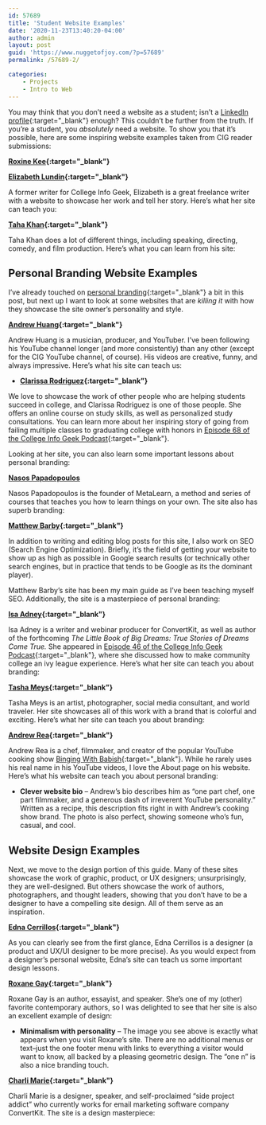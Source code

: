 ```yaml
---
id: 57689
title: 'Student Website Examples'
date: '2020-11-23T13:40:20-04:00'
author: admin
layout: post
guid: 'https://www.nuggetofjoy.com/?p=57689'
permalink: /57689-2/

categories:
    - Projects
    - Intro to Web
---
```

You may think that you don’t need a website as a student; isn’t a [LinkedIn profile](https://collegeinfogeek.com/linkedin-summary-examples-for-students/){:target="_blank"} enough? This couldn’t be further from the truth. If you’re a student, you *absolutely* need a website. To show you that it’s possible, here are some inspiring website examples taken from CIG reader submissions:

**[Roxine Kee](http://www.roxinekee.com/){:target="_blank"}**

**[Elizabeth Lundin](http://beautifully-weird-words.com/me/){:target="_blank"}**

A former writer for College Info Geek, Elizabeth is a great freelance writer with a website to showcase her work and tell her story. Here’s what her site can teach you:

**[Taha Khan](https://taharkhan.com/){:target="_blank"}**

Taha Khan does a lot of different things, including speaking, directing, comedy, and film production. Here’s what you can learn from his site:

## Personal Branding Website Examples

I’ve already touched on [personal branding](https://collegeinfogeek.com/personal-brand/){:target="_blank"} a bit in this post, but next up I want to look at some websites that are *killing it* with how they showcase the site owner’s personality and style.

**[Andrew Huang](http://andrewhuang.com/){:target="_blank"}**

Andrew Huang is a musician, producer, and YouTuber. I’ve been following his YouTube channel longer (and more consistently) than any other (except for the CIG YouTube channel, of course). His videos are creative, funny, and always impressive. Here’s what his site can teach us:

- **[Clarissa Rodriguez](http://sherocksatcollege.com/){:target="_blank"}**

We love to showcase the work of other people who are helping students succeed in college, and Clarissa Rodriguez is one of those people. She offers an online course on study skills, as well as personalized study consultations. You can learn more about her inspiring story of going from failing multiple classes to graduating college with honors in [Episode 68 of the College Info Geek Podcast](https://collegeinfogeek.com/clarissa-rodriguez/){:target="_blank"}.

Looking at her site, you can also learn some important lessons about personal branding:

**[Nasos Papadopoulos](http://www.metalearn.net/about)**

Nasos Papadopoulos is the founder of MetaLearn, a method and series of courses that teaches you how to learn things on your own. The site also has superb branding:

**[Matthew Barby](https://www.matthewbarby.com/){:target="_blank"}**

In addition to writing and editing blog posts for this site, I also work on SEO (Search Engine Optimization). Briefly, it’s the field of getting your website to show up as high as possible in Google search results (or technically other search engines, but in practice that tends to be Google as its the dominant player).

Matthew Barby’s site has been my main guide as I’ve been teaching myself SEO. Additionally, the site is a masterpiece of personal branding:

**[Isa Adney](http://isaadney.com/){:target="_blank"}**

Isa Adney is a writer and webinar producer for ConvertKit, as well as author of the forthcoming *The Little Book of Big Dreams: True Stories of Dreams Come True.* She appeared in [Episode 46 of the College Info Geek Podcast](https://collegeinfogeek.com/isa-adney/){:target="_blank"}, where she discussed how to make community college an ivy league experience. Here’s what her site can teach you about branding:

**[Tasha Meys](http://www.tastefullytash.com/){:target="_blank"}**

Tasha Meys is an artist, photographer, social media consultant, and world traveler. Her site showcases all of this work with a brand that is colorful and exciting. Here’s what her site can teach you about branding:

**[Andrew Rea](https://www.bingingwithbabish.com/about){:target="_blank"}**

Andrew Rea is a chef, filmmaker, and creator of the popular YouTube cooking show [Binging With Babish](https://www.youtube.com/channel/UCJHA_jMfCvEnv-3kRjTCQXw){:target="_blank"}. While he rarely uses his real name in his YouTube videos, I love the About page on his website. Here’s what his website can teach you about personal branding:

- **Clever website bio** – Andrew’s bio describes him as “one part chef, one part filmmaker, and a generous dash of irreverent YouTube personality.” Written as a recipe, this description fits right in with Andrew’s cooking show brand. The photo is also perfect, showing someone who’s fun, casual, and cool.

## Website Design Examples

Next, we move to the design portion of this guide. Many of these sites showcase the work of graphic, product, or UX designers; unsurprisingly, they are well-designed. But others showcase the work of authors, photographers, and thought leaders, showing that you don’t have to be a designer to have a compelling site design. All of them serve as an inspiration.

**[Edna Cerrillos](https://ednacerrillosdotcom.wordpress.com/){:target="_blank"}**

As you can clearly see from the first glance, Edna Cerrillos is a designer (a product and UX/UI designer to be more precise). As you would expect from a designer’s personal website, Edna’s site can teach us some important design lessons.

**[Roxane Gay](http://www.roxanegay.com/){:target="_blank"}**

Roxane Gay is an author, essayist, and speaker. She’s one of my (other) favorite contemporary authors, so I was delighted to see that her site is also an excellent example of design:

- **Minimalism with personality** – The image you see above is exactly what appears when you visit Roxane’s site. There are no additional menus or text–just the one footer menu with links to everything a visitor would want to know, all backed by a pleasing geometric design. The “one n” is also a nice branding touch.

**[Charli Marie](https://charlimarie.com/){:target="_blank"}**

Charli Marie is a designer, speaker, and self-proclaimed “side project addict” who currently works for email marketing software company ConvertKit. The site is a design masterpiece:
